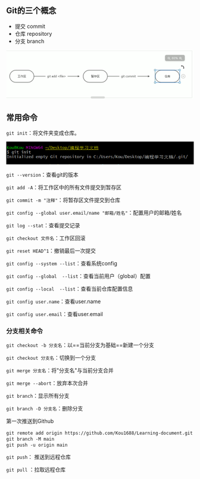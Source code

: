 ## Git的三个概念

+ 提交 commit
+ 仓库 repository
+ 分支 branch



![image-20210714185400721](Git.assets/image-20210714185400721.png)







## 常用命令

`git init`：将文件夹变成仓库。

![image-20210714185242621](Git.assets/image-20210714185242621.png)



`git --version`：查看git的版本

`git add -A`：将工作区中的所有文件提交到暂存区

`git commit -m "注释"`：将暂存区文件提交到仓库

`git config --global user.email/name "邮箱/姓名"`：配置用户的邮箱/姓名

`git log --stat`：查看提交记录

`git checkout 文件名`：工作区回滚

`git reset HEAD^1`：撤销最后一次提交

`git config --system --list`：查看系统config

`git config --global  --list`：查看当前用户（global）配置

`git config --local  --list`：查看当前仓库配置信息

`git config user.name`：查看user.name

`git config user.email`：查看user.email

### 分支相关命令

`git checkout -b 分支名`：以==当前分支为基础==新建一个分支

`git checkout 分支名`：切换到一个分支

`git merge 分支名`：将"分支名"与当前分支合并

`git merge --abort`：放弃本次合并

`git branch`：显示所有分支

`git branch -D 分支名`：删除分支

第一次推送到Github

```bas
git remote add origin https://github.com/Kou1688/Learning-document.git
git branch -M main
git push -u origin main
```

`git push`： 推送到远程仓库

`git pull` ：拉取远程仓库

